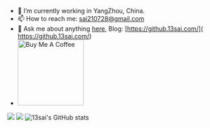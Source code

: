 
- 🔭 I’m currently working in YangZhou, China.
- 📫 How to reach me: sai210728@gmail.com
- 💬 Ask me about anything [here](https://github.com/13sai/13sai/issues), Blog: [https://github.13sai.com/]( https://github.13sai.com/)
- <a href="https://github.13sai.com/images/qiniu/zan.png" target="_blank"><img src="https://cdn.buymeacoffee.com/buttons/v2/default-red.png" alt="Buy Me A Coffee" width="150" ></a>

![](http://github-profile-summary-cards.vercel.app/api/cards/profile-details?username=13sai&theme=github)
![](http://github-profile-summary-cards.vercel.app/api/cards/repos-per-language?username=13sai&theme=github)
![13sai's GitHub stats](http://github-profile-summary-cards.vercel.app/api/cards/stats?username=13sai&theme=github)

